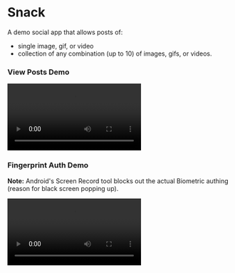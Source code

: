 # Snack
A demo social app that allows posts of:
- single image, gif, or video
- collection of any combination (up to 10) of images, gifs, or videos.

### View Posts Demo

![View Post Demo](/readme_assets/view_posts_demo.mp4?raw=true "View Post Demo")



### Fingerprint Auth Demo
**Note:** Android's Screen Record tool blocks out the actual Biometric authing (reason for black screen popping up).

![Biometric Auth Demo](/readme_assets/biometric_auth_demo.mp4?raw=true "Biometric Auth Demo")
